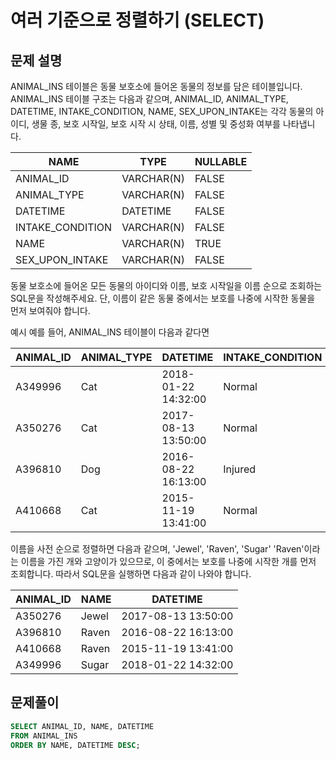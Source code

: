 # 여러 기준으로 정렬하기 (SELECT)
## 문제 설명
ANIMAL_INS 테이블은 동물 보호소에 들어온 동물의 정보를 담은 테이블입니다.
ANIMAL_INS 테이블 구조는 다음과 같으며, 
ANIMAL_ID, ANIMAL_TYPE, DATETIME, INTAKE_CONDITION, NAME, SEX_UPON_INTAKE는 
각각 동물의 아이디, 생물 종, 보호 시작일, 보호 시작 시 상태, 이름, 성별 및 중성화 여부를 나타냅니다.

| NAME | TYPE | NULLABLE |
|------|------|----------|
| ANIMAL_ID | VARCHAR(N) | FALSE    |
|  ANIMAL_TYPE	| VARCHAR(N) | 	FALSE   |
| DATETIME	| DATETIME	 | FALSE             |
| INTAKE_CONDITION| 	VARCHAR(N) | 	FALSE   |
|NAME	| VARCHAR(N)	 | TRUE     |
|SEX_UPON_INTAKE| 	VARCHAR(N) | 	FALSE   |
동물 보호소에 들어온 모든 동물의 아이디와 이름, 보호 시작일을 이름 순으로 조회하는 SQL문을 작성해주세요. 단, 이름이 같은 동물 중에서는 보호를 나중에 시작한 동물을 먼저 보여줘야 합니다.

예시
예를 들어, ANIMAL_INS 테이블이 다음과 같다면

| ANIMAL_ID| ANIMAL_TYPE | DATETIME | INTAKE_CONDITION | 	NAME  |	SEX_UPON_INTAKE |
|---|----|-----|-----|--------|---|
| A349996	| Cat	 | 2018-01-22 14:32:00| Normal	 | Sugar	 |Neutered Male|
| A350276| 	Cat	| 2017-08-13 13:50:00	| Normal	| Jewel	 | Spayed Female |
| A396810	| Dog	| 2016-08-22 16:13:00	| Injured	| Raven	 | Spayed Female |
|  A410668| 	Cat| 	2015-11-19 13:41:00	| Normal	| Raven	 | Spayed Female |
이름을 사전 순으로 정렬하면 다음과 같으며, 'Jewel', 'Raven', 'Sugar'
'Raven'이라는 이름을 가진 개와 고양이가 있으므로, 이 중에서는 보호를 나중에 시작한 개를 먼저 조회합니다.
따라서 SQL문을 실행하면 다음과 같이 나와야 합니다.

|ANIMAL_ID| 	NAME	| DATETIME |
|---|----|---------------------|
|A350276	| Jewel  | 	2017-08-13 13:50:00 |
|A396810	| Raven   | 	2016-08-22 16:13:00 |
|A410668	| Raven	| 2015-11-19 13:41:00 |
|A349996	| Sugar	| 2018-01-22 14:32:00 |


## 문제풀이
```sql
SELECT ANIMAL_ID, NAME, DATETIME 
FROM ANIMAL_INS
ORDER BY NAME, DATETIME DESC;
```